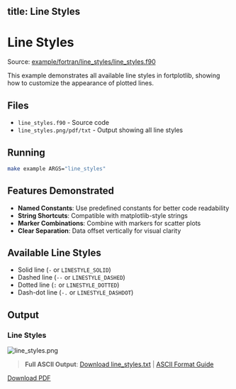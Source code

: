 title: Line Styles
---

# Line Styles

Source: [example/fortran/line_styles/line_styles.f90](../../example/fortran/line_styles/line_styles.f90)

This example demonstrates all available line styles in fortplotlib, showing how to customize the appearance of plotted lines.

## Files

- `line_styles.f90` - Source code
- `line_styles.png/pdf/txt` - Output showing all line styles

## Running

```bash
make example ARGS="line_styles"
```

## Features Demonstrated

- **Named Constants**: Use predefined constants for better code readability
- **String Shortcuts**: Compatible with matplotlib-style strings
- **Marker Combinations**: Combine with markers for scatter plots
- **Clear Separation**: Data offset vertically for visual clarity

## Available Line Styles

- Solid line (`-` or `LINESTYLE_SOLID`)
- Dashed line (`--` or `LINESTYLE_DASHED`)
- Dotted line (`:` or `LINESTYLE_DOTTED`)
- Dash-dot line (`-.` or `LINESTYLE_DASHDOT`)

## Output

### Line Styles

![line_styles.png](../../media/examples/line_styles/line_styles.png)

<!-- ASCII preview removed to keep pages concise; full ASCII linked below. -->

> **Full ASCII Output**: [Download line_styles.txt](../../media/examples/line_styles/line_styles.txt) | [ASCII Format Guide](../ascii_output_format.md)

[Download PDF](../../media/examples/line_styles/line_styles.pdf)
